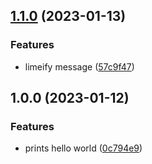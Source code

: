 ## [1.1.0](https://github.com/herdisle/release-with-git/compare/v1.0.0...v1.1.0) (2023-01-13)


### Features

* limeify message ([57c9f47](https://github.com/herdisle/release-with-git/commit/57c9f47e483f7c84866825e37d22018df6334f11))

## 1.0.0 (2023-01-12)


### Features

* prints hello world ([0c794e9](https://github.com/Lundalogik/trainee-release-with-git/commit/0c794e9059097481ba270262b3117e13f0cccd66))

